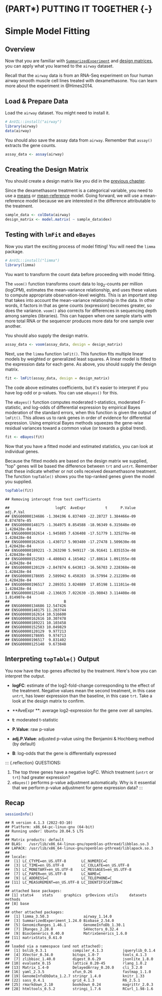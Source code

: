 # (PART\*) PUTTING IT TOGETHER {-}

# Simple Model Fitting

## Overview

Now that you are familiar with [`SummarizedExperiment`](summarizedexperiment.html#summarizedexperiment) and [design matrices](design-matrices.html#design-matrices), you can apply what you learned to the `airway` dataset. 

Recall that the `airway` data is from an RNA-Seq experiment on four human airway smooth muscle cell lines treated with dexamethasone. You can learn more about the experiment in @Himes2014. 

## Load & Prepare Data

Load the `airway` dataset. You might need to install it.


```r
# AnVIL::install("airway")
library(airway)
data(airway)
```

You should also save the assay data from `airway`. Remember that `assay()` extracts the gene counts.


```r
assay_data <- assay(airway)
```

## Creating the Design Matrix

You should create a design matrix like you did in the [previous chapter](design-matrices.html#inpractice). 

Since the dexamethasone treatment is a categorical variable, you need to use a [means](#means) or [mean-reference](#meanref) model. Going forward, we will use a mean-reference model because we are interested in the difference attributable to the treatment.


```r
sample_data <- colData(airway)
design_matrix <- model.matrix( ~ sample_data$dex)
```

## Testing with `lmFit` and `eBayes`

Now you start the exciting process of model fitting! You will need the `limma` package.


```r
# AnVIL::install("limma")
library(limma)
```

You want to transform the count data before proceeding with model fitting. 

The `voom()` function transforms count data to $\log_{2}$-counts per million (logCPM), estimates the mean-variance relationship, and uses these values to compute appropriate observation-level weights. This is an important step that takes into account the mean-variance relationship in the data. In other words, it factors in that as gene counts (expression) becomes greater, so does the variance. `voom()` also corrects for differences in sequencing depth among samples (libraries). This can happen when one sample starts with more total RNA or the sequencer produces more data for one sample over another.

You should also supply the design matrix.


```r
assay_data <- voom(assay_data, design = design_matrix)
```

Next, use the `limma` function `lmFit()`. This function fits multiple linear models by weighted or generalized least squares. A linear model is fitted to the expression data for each gene. As above, you should supply the design matrix.


```r
fit <- lmFit(assay_data, design = design_matrix)
```

The code above estimates coefficients, but it's easier to interpret if you have log-odd or p-values. You can use `eBayes()` for this. 

The `eBayes()` function computes moderated t-statistics, moderated F-statistic, and log-odds of differential expression by empirical Bayes moderation of the standard errors, when this function is given the output of `lmFit()`. This allows us to rank genes in order of evidence for differential expression. Using empirical Bayes methods squeezes the gene-wise residual variances toward a common value (or towards a global trend).


```r
fit <- eBayes(fit)
```

Now that you have a fitted model and estimated statistics, you can look at individual genes. 

Because the fitted models are based on the design matrix we supplied, "top" genes will be based the difference between `trt` and `untrt`. Remember that these indicate whether or not cells received dexamethasone treatment. The function `topTable()` shows you the top-ranked genes given the model you supplied.


```r
topTable(fit)
```

```
## Removing intercept from test coefficients
```

```
##                     logFC  AveExpr         t      P.Value    adj.P.Val
## ENSG00000134686 -1.304196 6.837469 -22.28727 1.384466e-09 8.874707e-05
## ENSG00000148175 -1.364975 8.854588 -18.96349 6.315648e-09 1.428428e-04
## ENSG00000162614 -1.945885 7.636408 -17.51779 1.325278e-08 1.428428e-04
## ENSG00000162616 -1.430717 5.903480 -17.27478 1.509630e-08 1.428428e-04
## ENSG00000189221 -3.263290 5.949117 -16.91641 1.835153e-08 1.428428e-04
## ENSG00000152583 -4.480843 4.165462 -17.88614 1.091355e-08 1.428428e-04
## ENSG00000120129 -2.847874 6.643013 -16.56703 2.228368e-08 1.428428e-04
## ENSG00000178695  2.589942 6.450283  16.57994 2.212289e-08 1.428428e-04
## ENSG00000196517  2.289351 3.024889  17.85198 1.111011e-08 1.428428e-04
## ENSG00000125148 -2.136635 7.022630 -15.98043 3.114408e-08 1.814907e-04
##                         B
## ENSG00000134686 12.547426
## ENSG00000148175 11.263744
## ENSG00000162614 10.516600
## ENSG00000162616 10.307478
## ENSG00000189221 10.103458
## ENSG00000152583 10.049829
## ENSG00000120129  9.977213
## ENSG00000178695  9.974713
## ENSG00000196517  9.831402
## ENSG00000125148  9.673848
```

## Interpreting `topTable()` Output

You now have the top genes affected by the treatment. Here's how you can interpret the output.

- **logFC**: estimate of the log2-fold-change corresponding to the effect of the treatment. Negative values mean the second treatment, in this case `untrt`, has lower expression than the baseline, in this case `trt`. Take a look at the design matrix to confirm.

- **AveExpr	**: average log2-expression for the gene over all samples.

- **t**: moderated t-statistic

- **P.Value**: raw p-value

- **adj.P.Value**: adjusted p-value using the Benjamini & Hochberg method (by default)

- **B**: log-odds that the gene is differentially expressed

::: {.reflection}
QUESTIONS:

1. The top three genes have a negative logFC. Which treatment (`untrt` or `trt`) had greater expression?
2. `eBayes()` performs p-value adjustment automatically. Why is it essential that we perform p-value adjustment for gene expression data?
:::

## Recap


```r
sessionInfo()
```

```
## R version 4.1.3 (2022-03-10)
## Platform: x86_64-pc-linux-gnu (64-bit)
## Running under: Ubuntu 20.04.5 LTS
## 
## Matrix products: default
## BLAS:   /usr/lib/x86_64-linux-gnu/openblas-pthread/libblas.so.3
## LAPACK: /usr/lib/x86_64-linux-gnu/openblas-pthread/liblapack.so.3
## 
## locale:
##  [1] LC_CTYPE=en_US.UTF-8       LC_NUMERIC=C              
##  [3] LC_TIME=en_US.UTF-8        LC_COLLATE=en_US.UTF-8    
##  [5] LC_MONETARY=en_US.UTF-8    LC_MESSAGES=en_US.UTF-8   
##  [7] LC_PAPER=en_US.UTF-8       LC_NAME=C                 
##  [9] LC_ADDRESS=C               LC_TELEPHONE=C            
## [11] LC_MEASUREMENT=en_US.UTF-8 LC_IDENTIFICATION=C       
## 
## attached base packages:
## [1] stats4    stats     graphics  grDevices utils     datasets  methods  
## [8] base     
## 
## other attached packages:
##  [1] limma_3.50.3                airway_1.14.0              
##  [3] SummarizedExperiment_1.24.0 Biobase_2.54.0             
##  [5] GenomicRanges_1.46.1        GenomeInfoDb_1.30.1        
##  [7] IRanges_2.28.0              S4Vectors_0.32.4           
##  [9] BiocGenerics_0.40.0         MatrixGenerics_1.6.0       
## [11] matrixStats_0.61.0         
## 
## loaded via a namespace (and not attached):
##  [1] bslib_0.3.1            compiler_4.1.3         jquerylib_0.1.4       
##  [4] XVector_0.34.0         bitops_1.0-7           tools_4.1.3           
##  [7] zlibbioc_1.40.0        digest_0.6.29          jsonlite_1.8.0        
## [10] evaluate_0.15          lattice_0.20-45        rlang_1.0.2           
## [13] Matrix_1.4-0           DelayedArray_0.20.0    cli_3.2.0             
## [16] yaml_2.3.5             xfun_0.26              fastmap_1.1.0         
## [19] GenomeInfoDbData_1.2.7 stringr_1.4.0          knitr_1.33            
## [22] sass_0.4.1             grid_4.1.3             R6_2.5.1              
## [25] rmarkdown_2.10         bookdown_0.24          magrittr_2.0.3        
## [28] htmltools_0.5.2        stringi_1.7.6          RCurl_1.98-1.6
```
